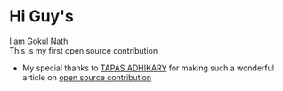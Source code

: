 # Hi Guy's     
I am Gokul Nath   
This is my first open source contribution    
- My special thanks to [TAPAS ADHIKARY](https://www.linkedin.com/in/tapasadhikary/) for making such a wonderful article on [open source contribution](https://www.freecodecamp.org/news/a-practical-guide-to-start-opensource-contributions/)